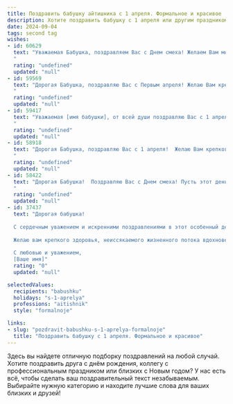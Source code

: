 ```yaml
---
title: Поздравить бабушку айтишника с 1 апреля. Формальное и красивое
description: Хотите поздравить бабушку с 1 апреля или другим праздником? Наш ИИ создаст незабываемое поздравление, а вы обязательно выделитесь среди других.  
date: 2024-09-04
tags: second tag
wishes:
- id: 60629
  text: "Уважаемая Бабушка, поздравляем Вас с Днем смеха! Желаем Вам много радости, позитивных эмоций и весеннего вдохновения. Пусть этот день принесет Вам улыбки, смех и добрые новости.
  "
  rating: "undefined"
  updated: "null"
- id: 59569
  text: "Дорогая Бабушка, поздравляю Вас с Первым апреля! Желаю Вам крепкого здоровья, весеннего настроения и пусть этот день подарит Вам только приятные моменты и улыбки.
  "
  rating: "undefined"
  updated: "null"
- id: 59417
  text: "Уважаемая [имя бабушки], от всей души поздравляю Вас с 1 апреля! Желаю Вам крепкого здоровья,  ярких впечатлений и неизменной радости в жизни, пусть каждый день дарит Вам  только позитивные эмоции.
  "
  rating: "undefined"
  updated: "null"
- id: 58918
  text: "Дорогая Бабушка, поздравляю Вас с 1 апреля!  Желаю Вам крепкого здоровья,  радости,  неиссякаемой энергии и  ярких  впечатлений. Пусть этот день принесёт Вам  много улыбок  и  приятных  сюрпризов.
  "
  rating: "undefined"
  updated: "null"
- id: 58422
  text: "Дорогая Бабушка!  Поздравляю Вас с Днем смеха! Пусть этот день принесет Вам много радости и веселья, а улыбка не сходит с Вашего лица. Желаю Вам крепкого здоровья, долголетия и творческого вдохновения в Вашей работе!
  "
  rating: "undefined"
  updated: "null"
- id: 37437
  text: "Дорогая бабушка!
  
  С сердечным уважением и искренними поздравлениями в этот особенный день 1 апреля! Пусть в вашей жизни будет столько же радости, сколько информации хранит в себе современный мир технологий. Вы, как никто другой, знаете, что даже самые сложные задачи можно решить с улыбкой и добротой.
  
  Желаю вам крепкого здоровья, неиссякаемого жизненного потока вдохновения и гармонии. Пусть каждый день приносит радость, а сердца окружающих наполняются теплом и заботой, как это делаете вы.
  
  С любовью и уважением,
  [Ваше имя]"
  rating: "0"
  updated: "null"

selectedValues:
  recipients: "babushku"
  holidays: "s-1-aprelya"
  professions: "aitishnik"
  style: "formalnoje"

links:
- slug: "pozdravit-babushku-s-1-aprelya-formalnoje"
  title: "Поздравить бабушку с 1 апреля. Формальное и красивое"
---
```


Здесь вы найдете отличную подборку поздравлений на любой случай. 
Хотите поздравить друга с днём рождения, коллегу с профессиональным праздником или близких с Новым годом? У нас есть всё, чтобы сделать ваш поздравительный текст незабываемым. Выбирайте нужную категорию и находите лучшие слова для ваших близких и друзей!
